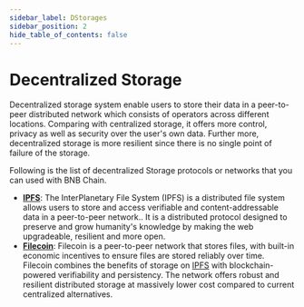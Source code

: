 ```yaml
---
sidebar_label: DStorages
sidebar_position: 2
hide_table_of_contents: false
---
```


# Decentralized Storage
Decentralized storage system enable users to store their data in a peer-to-peer distributed network which consists of operators across different locations. Comparing with centralized storage, it offers more control, privacy as well as security over the user's own data. Further more, decentralized storage is more resilient since there is no single point of failure of the storage.

Following is the list of decentralized Storage protocols or networks that you can used with BNB Chain.

- [**IPFS**](https://ipfs.tech/): The InterPlanetary File System (IPFS) is a distributed file system allows users to store and access verifiable and content-addressable data in a peer-to-peer network.. It is a distributed protocol designed to preserve and grow humanity's knowledge by making the web upgradeable, resilient and more open.
- [**Filecoin**](https://filecoin.io/build/): Filecoin is a peer-to-peer network that stores files, with built-in economic incentives to ensure files are stored reliably over time. Filecoin combines the benefits of storage on [IPFS](https://docs.filecoin.io/developers/introduction/overview/#) with blockchain-powered verifiability and persistency. The network offers robust and resilient distributed storage at massively lower cost compared to current centralized alternatives.

